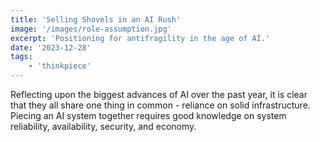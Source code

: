 ```yaml
---
title: 'Selling Shovels in an AI Rush'
image: '/images/role-assumption.jpg'
excerpt: 'Positioning for antifragility in the age of AI.'
date: '2023-12-28'
tags: 
    - 'thinkpiece'
---
```



Reflecting upon the biggest advances of AI over the past year, it is clear that they all share one thing in common - reliance on solid infrastructure. Piecing an AI system together requires good knowledge on system reliability, availability, security, and economy.